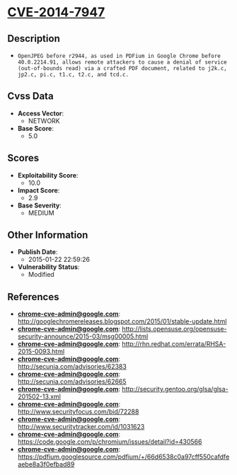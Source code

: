 
# [CVE-2014-7947](http://googlechromereleases.blogspot.com/2015/01/stable-update.html)

## Description

- `OpenJPEG before r2944, as used in PDFium in Google Chrome before 40.0.2214.91, allows remote attackers to cause a denial of service (out-of-bounds read) via a crafted PDF document, related to j2k.c, jp2.c, pi.c, t1.c, t2.c, and tcd.c.`

## Cvss Data

- **Access Vector**:
  - NETWORK
- **Base Score**:
  - 5.0

## Scores

- **Exploitability Score**:
  - 10.0
- **Impact Score**:
  - 2.9
- **Base Severity**:
  - MEDIUM

## Other Information

- **Publish Date**:
  - 2015-01-22 22:59:26
- **Vulnerability Status**:
  - Modified

## References

- **chrome-cve-admin@google.com**: http://googlechromereleases.blogspot.com/2015/01/stable-update.html
- **chrome-cve-admin@google.com**: http://lists.opensuse.org/opensuse-security-announce/2015-03/msg00005.html
- **chrome-cve-admin@google.com**: http://rhn.redhat.com/errata/RHSA-2015-0093.html
- **chrome-cve-admin@google.com**: http://secunia.com/advisories/62383
- **chrome-cve-admin@google.com**: http://secunia.com/advisories/62665
- **chrome-cve-admin@google.com**: http://security.gentoo.org/glsa/glsa-201502-13.xml
- **chrome-cve-admin@google.com**: http://www.securityfocus.com/bid/72288
- **chrome-cve-admin@google.com**: http://www.securitytracker.com/id/1031623
- **chrome-cve-admin@google.com**: https://code.google.com/p/chromium/issues/detail?id=430566
- **chrome-cve-admin@google.com**: https://pdfium.googlesource.com/pdfium/+/66d6538c0a97cff550cafdfeaebe8a3f0efbad89
